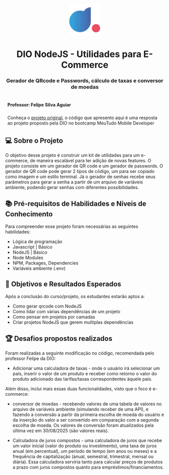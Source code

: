<!--START_SECTION:header-->
<div align="center">
  <p align="center">
    <img 
      alt="DIO Education" 
      src="https://raw.githubusercontent.com/digitalinnovationone/template-github-trilha/main/.github/assets/logo.webp" 
      width="100px" 
    />
    <h1>DIO NodeJS - Utilidades para E-Commerce</h1>
    <h3>Gerador de QRcode e Passwords, cálculo de taxas e conversor de moedas 
  </p>
</div>
<!--END_SECTION:header-->

<!--  -->
<table align="center">
<thead>
  <tr>
    <td>
        <p align="center"> <h4> Professor: Felipe Silva Aguiar</h4></p>
    </td>
      </tr>
       <tr>
    <td>
Conheça o <a href = "https://github.com/digitalinnovationone/formacao-nodejs/tree/main/projeto-qrcode">projeto original</a>, o código que apresento aqui é uma resposta ao projeto proposto pela DIO no bootcamp MeuTudo Mobile Developer<br>
 </td>
      </tr>
</thead>
</table>
<!--  -->


## 💻 Sobre o Projeto

O objetivo desse projeto é construir um kit de utilidades para um e-commerce, de maneira escalável para ter adição de novas features.
O projeto consiste em um gerador de QR code e um gerador de passwords. 
O gerador de QR code pode gerar 2 tipos de código, um para ser copiado como imagem e um estilo terminal. 
Já o gerador de senhas recebe seus parâmetros para gerar a senha a partir de um arquivo de variáveis ambiente, podendo gerar senhas com diferentes possibilidades.

## 📚 Pré-requisitos de Habilidades e Níveis de Conhecimento

Para compreender esse projeto foram necessárias as seguintes habilidades:

- Lógica de programação
- Javascript | Básico
- NodeJS | Básico
- Node Modules
- NPM, Packages, Dependencies
- Variáveis ambiente (.env)

## 🎯 Objetivos e Resultados Esperados

Após a conclusão do curso/projeto, os estudantes estarão aptos a:

- Como gerar qrcode com NodeJS
- Como lidar com várias dependências de um projeto
- Como pensar em projetos por camadas
- Criar projetos NodeJS que gerem multiplas dependências

<!--START_SECTION:footer-->

## 🏆 Desafios propostos realizados

Foram realizadas a seguinte modificação no código, recomendada pelo professor Felipe da DIO: 
- Adicionar uma calculadora de taxas - onde o usuário irá selecionar um país, inserir o valor de um produto e receber como retorno o valor do produto adicionado das tarifas/taxas correspondentes àquele país.

Além disso, inclui mais essas duas funcionalidades, visto que o foco é e-commerce:
- conversor de moedas - recebendo valores de uma tabela de valores no arquivo de variáveis ambiente (simulando receber de uma API), e fazendo a conversão a partir da primeira escolha de moeda do usuário e da inserção do valor a ser convertido em comparação com a segunda escolha de moeda. Os valores de conversão foram atualizados pela última vez em 30/08/2025 (são valores reais).

- Calculadora de juros compostos - uma calculadora de juros que recebe um valor inicial (valor do produto ou investimento), uma taxa de juros anual (em percentual), um período de tempo (em anos ou meses) e a frequência de capitalização (anual, semestral, trimestral, mensal ou diária). Essa calculadora serviria tanto para calcular preços de produtos a prazo com juros compostos quanto para empréstimos/financiamentos.